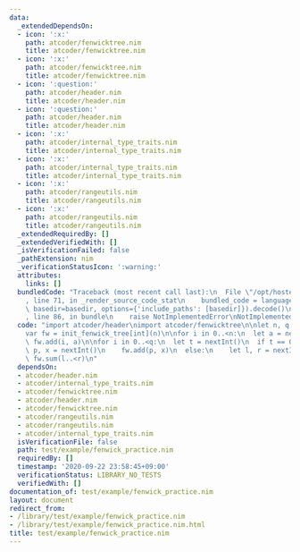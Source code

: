 ```yaml
---
data:
  _extendedDependsOn:
  - icon: ':x:'
    path: atcoder/fenwicktree.nim
    title: atcoder/fenwicktree.nim
  - icon: ':x:'
    path: atcoder/fenwicktree.nim
    title: atcoder/fenwicktree.nim
  - icon: ':question:'
    path: atcoder/header.nim
    title: atcoder/header.nim
  - icon: ':question:'
    path: atcoder/header.nim
    title: atcoder/header.nim
  - icon: ':x:'
    path: atcoder/internal_type_traits.nim
    title: atcoder/internal_type_traits.nim
  - icon: ':x:'
    path: atcoder/internal_type_traits.nim
    title: atcoder/internal_type_traits.nim
  - icon: ':x:'
    path: atcoder/rangeutils.nim
    title: atcoder/rangeutils.nim
  - icon: ':x:'
    path: atcoder/rangeutils.nim
    title: atcoder/rangeutils.nim
  _extendedRequiredBy: []
  _extendedVerifiedWith: []
  _isVerificationFailed: false
  _pathExtension: nim
  _verificationStatusIcon: ':warning:'
  attributes:
    links: []
  bundledCode: "Traceback (most recent call last):\n  File \"/opt/hostedtoolcache/Python/3.9.6/x64/lib/python3.9/site-packages/onlinejudge_verify/documentation/build.py\"\
    , line 71, in _render_source_code_stat\n    bundled_code = language.bundle(stat.path,\
    \ basedir=basedir, options={'include_paths': [basedir]}).decode()\n  File \"/opt/hostedtoolcache/Python/3.9.6/x64/lib/python3.9/site-packages/onlinejudge_verify/languages/nim.py\"\
    , line 86, in bundle\n    raise NotImplementedError\nNotImplementedError\n"
  code: "import atcoder/header\nimport atcoder/fenwicktree\n\nlet n, q = nextInt()\n\
    var fw = init_fenwick_tree[int](n)\n\nfor i in 0..<n:\n  let a = nextInt()\n \
    \ fw.add(i, a)\n\nfor i in 0..<q:\n  let t = nextInt()\n  if t == 0:\n    let\
    \ p, x = nextInt()\n    fw.add(p, x)\n  else:\n    let l, r = nextInt()\n    echo\
    \ fw.sum(l..<r)\n"
  dependsOn:
  - atcoder/header.nim
  - atcoder/internal_type_traits.nim
  - atcoder/fenwicktree.nim
  - atcoder/header.nim
  - atcoder/fenwicktree.nim
  - atcoder/rangeutils.nim
  - atcoder/rangeutils.nim
  - atcoder/internal_type_traits.nim
  isVerificationFile: false
  path: test/example/fenwick_practice.nim
  requiredBy: []
  timestamp: '2020-09-22 23:58:45+09:00'
  verificationStatus: LIBRARY_NO_TESTS
  verifiedWith: []
documentation_of: test/example/fenwick_practice.nim
layout: document
redirect_from:
- /library/test/example/fenwick_practice.nim
- /library/test/example/fenwick_practice.nim.html
title: test/example/fenwick_practice.nim
---
```

